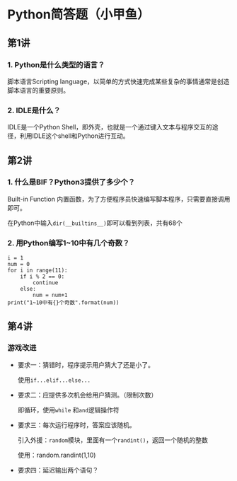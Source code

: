 # Python简答题（小甲鱼）



## 第1讲



### 1. Python是什么类型的语言？

  脚本语言Scripting language，以简单的方式快速完成某些复杂的事情通常是创造脚本语言的重要原则。

### 2. IDLE是什么？

  IDLE是一个Python Shell，即外壳，也就是一个通过键入文本与程序交互的途径，利用IDLE这个shell和Python进行互动。



## 第2讲



### 1. 什么是BIF？Python3提供了多少个？

  Built-in Function 内置函数，为了方便程序员快速编写脚本程序，只需要直接调用即可。

  在Python中输入`dir(__builtins__)`即可以看到列表，共有68个

### 2. 用Python编写1~10中有几个奇数？

```# 1~10中有几个奇数
i = 1
num = 0
for i in range(11):
    if i % 2 == 0:
        continue
    else:
        num = num+1
print("1~10中有{}个奇数".format(num))
```



## 第4讲



### 游戏改进

- 要求一：猜错时，程序提示用户猜大了还是小了。

  使用`if...elif...else...`

- 要求二：应提供多次机会给用户猜测。（限制次数）

  即循环，使用`while` 和`and`逻辑操作符

- 要求三：每次运行程序时，答案应该随机。

  引入外援：`random`模块，里面有一个`randint()`，返回一个随机的整数

  使用：random.randint(1,10)

- 要求四：延迟输出两个语句？